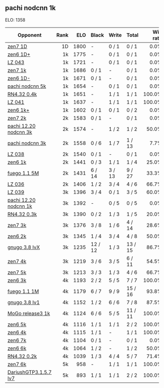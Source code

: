 ## pachi nodcnn 1k ##

ELO: 1358

Opponent | Rank | ELO | Black | Write | Total | Win rate
---------|-----:|----:|-------|-------|-------|-------:
[zen7 1D](zen7%201D.md) | 1D | 1800 | - | 0 / 1 | 0 / 1 | 0.0%
[zen6 1D+](zen6%201D+.md) | 1k | 1775 | - | 0 / 1 | 0 / 1 | 0.0%
[LZ 043](LZ%20043.md) | 1k | 1721 | - | 0 / 1 | 0 / 1 | 0.0%
[zen7 1k](zen7%201k.md) | 1k | 1686 | 0 / 1 | - | 0 / 1 | 0.0%
[zen6 1D-](zen6%201D-.md) | 1k | 1671 | 0 / 1 | - | 0 / 1 | 0.0%
[pachi nodcnn 5k](pachi%20nodcnn%205k.md) | 1k | 1654 | - | 0 / 1 | 0 / 1 | 0.0%
[RN4.32 0.4k](RN4.32%200.4k.md) | 1k | 1651 | - | 1 / 1 | 1 / 1 | 100.0%
[LZ 041](LZ%20041.md) | 1k | 1637 | - | 1 / 1 | 1 / 1 | 100.0%
[zen6 1k+](zen6%201k+.md) | 1k | 1602 | 0 / 1 | 0 / 1 | 0 / 2 | 0.0%
[zen7 2k](zen7%202k.md) | 2k | 1583 | 0 / 1 | - | 0 / 1 | 0.0%
[pachi 12.20 nodcnn 3k](pachi%2012.20%20nodcnn%203k.md) | 2k | 1574 | - | 1 / 2 | 1 / 2 | 50.0%
[pachi nodcnn 3k](pachi%20nodcnn%203k.md) | 2k | 1558 | 0 / 6 | 1 / 7 | 1 / 13 | 7.7%
[LZ 038](LZ%20038.md) | 2k | 1540 | 0 / 1 | - | 0 / 1 | 0.0%
[zen6 1k](zen6%201k.md) | 2k | 1441 | 0 / 3 | 1 / 1 | 1 / 4 | 25.0%
[fuego 1.1 5M](fuego%201.1%205M.md) | 2k | 1431 | 6 / 14 | 3 / 13 | 9 / 27 | 33.3%
[LZ 036](LZ%20036.md) | 2k | 1406 | 1 / 2 | 3 / 4 | 4 / 6 | 66.7%
[LZ 039](LZ%20039.md) | 3k | 1396 | 3 / 4 | 0 / 1 | 3 / 5 | 60.0%
[pachi 12.20 nodcnn 1k](pachi%2012.20%20nodcnn%201k.md) | 3k | 1392 | - | 0 / 5 | 0 / 5 | 0.0%
[RN4.32 0.3k](RN4.32%200.3k.md) | 3k | 1390 | 0 / 2 | 1 / 3 | 1 / 5 | 20.0%
[zen7 3k](zen7%203k.md) | 3k | 1376 | 3 / 8 | 1 / 6 | 4 / 14 | 28.6%
[zen6 2k](zen6%202k.md) | 3k | 1345 | 1 / 4 | 3 / 4 | 4 / 8 | 50.0%
[gnugo 3.8 lvX](gnugo%203.8%20lvX.md) | 3k | 1235 | 12 / 12 | 1 / 3 | 13 / 15 | 86.7%
[zen7 4k](zen7%204k.md) | 3k | 1219 | 3 / 6 | 3 / 5 | 6 / 11 | 54.5%
[zen7 5k](zen7%205k.md) | 3k | 1213 | 3 / 3 | 1 / 3 | 4 / 6 | 66.7%
[zen6 3k](zen6%203k.md) | 4k | 1193 | 2 / 2 | 5 / 5 | 7 / 7 | 100.0%
[fuego 1.1 1M](fuego%201.1%201M.md) | 4k | 1179 | 6 / 7 | 9 / 9 | 15 / 16 | 93.8%
[gnugo 3.8 lv1](gnugo%203.8%20lv1.md) | 4k | 1152 | 1 / 2 | 6 / 6 | 7 / 8 | 87.5%
[MoGo release3 1k](MoGo%20release3%201k.md) | 4k | 1124 | 6 / 6 | 5 / 5 | 11 / 11 | 100.0%
[zen6 5k](zen6%205k.md) | 4k | 1116 | 1 / 1 | 1 / 1 | 2 / 2 | 100.0%
[zen6 4k](zen6%204k.md) | 4k | 1115 | 1 / 1 | - | 1 / 1 | 100.0%
[zen6 7k](zen6%207k.md) | 4k | 1104 | 0 / 1 | - | 0 / 1 | 0.0%
[zen6 6k](zen6%206k.md) | 4k | 1064 | 1 / 2 | - | 1 / 2 | 50.0%
[RN4.32 0.2k](RN4.32%200.2k.md) | 4k | 1039 | 1 / 3 | 4 / 4 | 5 / 7 | 71.4%
[zen7 6k](zen7%206k.md) | 5k | 958 | - | 1 / 1 | 1 / 1 | 100.0%
[DariushGTP3.1.5.7 lv7](DariushGTP3.1.5.7%20lv7.md) | 5k | 893 | 1 / 1 | 1 / 1 | 2 / 2 | 100.0%

